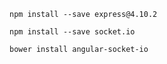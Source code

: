 ```
npm install --save express@4.10.2
```
```
npm install --save socket.io
```
```
bower install angular-socket-io
```
